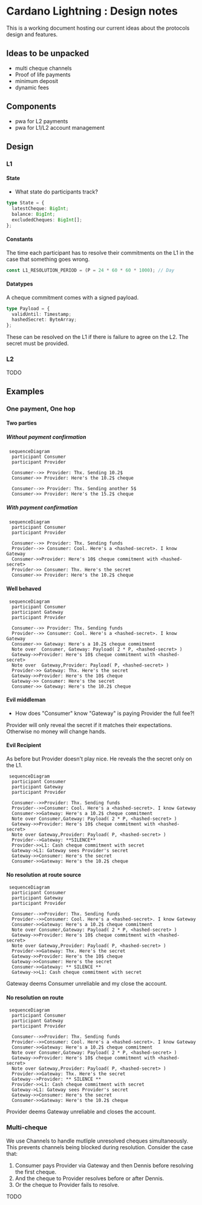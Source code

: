 # Cardano Lightning : Design notes

This is a working document hosting our current ideas about the protocols design and features.

## Ideas to be unpacked

- multi cheque channels
- Proof of life payments
- minimum deposit
- dynamic fees

## Components

- pwa for L2 payments
- pwa for L1/L2 account management

## Design

### L1

#### State

- What state do participants track?

```ts
type State = {
  latestCheque: BigInt;
  balance: BigInt;
  excludedCheques: BigInt[];
};
```

#### Constants

The time each participant has to resolve their commitments on the L1
in the case that something goes wrong.

```ts
const L1_RESOLUTION_PERIOD = (P = 24 * 60 * 60 * 1000); // Day
```

#### Datatypes

A cheque commitment comes with a signed payload.

```ts
type Payload = {
  validUntil: Timestamp;
  hashedSecret: ByteArray;
};
```

These can be resolved on the L1 if there is failure to agree on the L2.
The secret must be provided.

### L2

TODO

## Examples

### One payment, One hop

#### Two parties

##### Without payment confirmation

```mermaid
 sequenceDiagram
  participant Consumer
  participant Provider

  Consumer-->> Provider: Thx. Sending 10.2$
  Consumer->> Provider: Here's the 10.2$ cheque

  Consumer-->> Provider: Thx. Sending another 5$
  Consumer->> Provider: Here's the 15.2$ cheque
```

##### With payment confirmation

```mermaid
 sequenceDiagram
  participant Consumer
  participant Provider

  Consumer-->> Provider: Thx. Sending funds
  Provider-->> Consumer: Cool. Here's a <hashed-secret>. I know  Gateway
  Consumer->>Provider: Here's 10$ cheque commitment with <hashed-secret>
  Provider->> Consumer: Thx. Here's the secret
  Consumer->> Provider: Here's the 10.2$ cheque
```

#### Well behaved

```mermaid
 sequenceDiagram
  participant Consumer
  participant Gateway
  participant Provider

  Consumer-->> Provider: Thx. Sending funds
  Provider-->> Consumer: Cool. Here's a <hashed-secret>. I know  Gateway
  Consumer->> Gateway: Here's a 10.2$ cheque commitment
  Note over  Consumer, Gateway: Payload( 2 * P, <hashed-secret> )
  Gateway->>Provider: Here's 10$ cheque commitment with <hashed-secret>
  Note over  Gateway,Provider: Payload( P, <hashed-secret> )
  Provider->> Gateway: Thx. Here's the secret
  Gateway->>Provider: Here's the 10$ cheque
  Gateway->> Consumer: Here's the secret
  Consumer->> Gateway: Here's the 10.2$ cheque
```

#### Evil middleman

- How does "Consumer" know "Gateway" is paying Provider the full fee?!

Provider will only reveal the secret if it matches their expectations.
Otherwise no money will change hands.

#### Evil Recipient

As before but Provider doesn't play nice.
He reveals the the secret only on the L1.

```mermaid
 sequenceDiagram
  participant Consumer
  participant Gateway
  participant Provider

  Consumer-->>Provider: Thx. Sending funds
  Provider-->>Consumer: Cool. Here's a <hashed-secret>. I know Gateway
  Consumer->>Gateway: Here's a 10.2$ cheque commitment
  Note over Consumer,Gateway: Payload( 2 * P, <hashed-secret> )
  Gateway->>Provider: Here's 10$ cheque commitment with <hashed-secret>
  Note over Gateway,Provider: Payload( P, <hashed-secret> )
  Provider-->Gateway: **SILENCE**
  Provider->>L1: Cash cheque commitment with secret
  Gateway->L1: Gateway sees Provider's secret
  Gateway->>Consumer: Here's the secret
  Consumer->>Gateway: Here's the 10.2$ cheque
```

#### No resolution at route source

```mermaid
 sequenceDiagram
  participant Consumer
  participant Gateway
  participant Provider

  Consumer-->>Provider: Thx. Sending funds
  Provider-->>Consumer: Cool. Here's a <hashed-secret>. I know Gateway
  Consumer->>Gateway: Here's a 10.2$ cheque commitment
  Note over Consumer,Gateway: Payload( 2 * P, <hashed-secret> )
  Gateway->>Provider: Here's 10$ cheque commitment with <hashed-secret>
  Note over Gateway,Provider: Payload( P, <hashed-secret> )
  Provider->>Gateway: Thx. Here's the secret
  Gateway->>Provider: Here's the 10$ cheque
  Gateway->>Consumer: Here's the secret
  Consumer->>Gateway: ** SILENCE **
  Gateway->>L1: Cash cheque commitment with secret
```

Gateway deems Consumer unreliable and my close the account.

#### No resolution on route

```mermaid
 sequenceDiagram
  participant Consumer
  participant Gateway
  participant Provider

  Consumer-->>Provider: Thx. Sending funds
  Provider-->>Consumer: Cool. Here's a <hashed-secret>. I know Gateway
  Consumer->>Gateway: Here's a 10.2$ cheque commitment
  Note over Consumer,Gateway: Payload( 2 * P, <hashed-secret> )
  Gateway->>Provider: Here's 10$ cheque commitment with <hashed-secret>
  Note over Gateway,Provider: Payload( P, <hashed-secret> )
  Provider->>Gateway: Thx. Here's the secret
  Gateway-->Provider: ** SILENCE **
  Provider->>L1: Cash cheque commitment with secret
  Gateway->L1: Gateway sees Provider's secret
  Gateway->>Consumer: Here's the secret
  Consumer->>Gateway: Here's the 10.2$ cheque
```

Provider deems Gateway unreliable and closes the account.

### Multi-cheque

We use Channels to handle mutliple unresolved cheques simultaneously.
This prevents channels being blocked during resolution.
Consider the case that:

1. Consumer pays Provider via Gateway and then Dennis before resolving the first cheque.
2. And the cheque to Provider resolves before or after Dennis.
3. Or the cheque to Provider fails to resolve.

TODO
